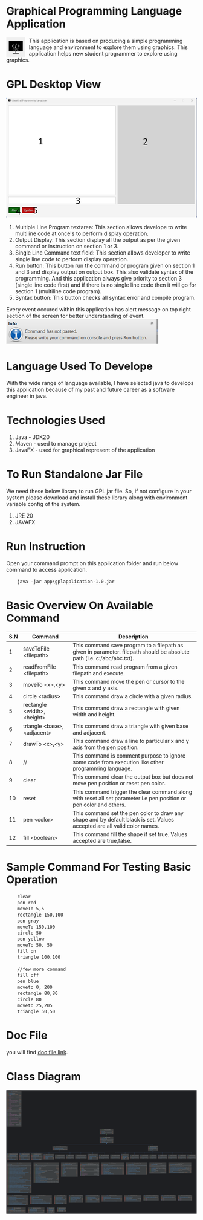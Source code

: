#  Graphical Programming Language Application
<p float="left">
  <img src="./src/main/resources/icon.png" width="50" style="float: left; margin-right: 10px"/>
<span>
This application is based on producing a simple programming language and environment to explore them using graphics.
 This application helps new student programmer to explore using graphics.
</span>
</p>



# GPL Desktop View
<img src="./src/main/resources/desktop-application-view.png" width="600"/>

1. Multiple Line Program textarea:
   This section allows develope to write multiline code at once's to perform display operation.
2. Output Display:
   This section display all the output as per the given command or instruction on section 1 or 3.
3. Single Line Command text field:
   This section allows developer to write single line code to perform display operation.
4. Run button:
   This button run the command or program given on section 1 and 3 and display output on output box. This also validate syntax of the programming.
   And this application always give priority to section 3 (single line code first) and if there is no single line code then it will go for section 1 (multiline code program).
5. Syntax button:
   This button checks all syntax error and compile program.

Every event occured within this application has alert message on top right section of the screen for better understanding of event.
<img src="./src/main/resources/alert.png" width="400"/>

# Language Used To Develope
With the wide range of language available, I have selected java to develops this application because of my past and future career as  a software engineer in java.

# Technologies Used
1. Java - JDK20
2. Maven - used to manage project
3. JavaFX - used for graphical represent of the application

# To Run Standalone Jar File
We need these below library to run GPL jar file. So, if not configure in your system please download and install these library along with environment variable config of the system.
1. JRE 20
2. JAVAFX

# Run Instruction
Open your command prompt on this application folder and run below command to access application.
```
    java -jar app\gplapplication-1.0.jar
```

# Basic Overview On Available Command

| S.N | Command                      | Description                                                                                                              |
|-----|------------------------------|--------------------------------------------------------------------------------------------------------------------------|
| 1   | saveToFile \<filepath>       | This command save program to a filepath as given in parameter. filepath should be absolute path (i.e. c:/abc/abc.txt).   |
| 2   | readFromFile \<filepath>     | This command read program from a given filepath and execute.                                                             |
| 3   | moveTo \<x>,\<y>             | This command move the pen or cursor to the given x and y axis.                                                           |
| 4   | circle \<radius>             | This command draw a circle with a given radius.                                                                          |
| 5   | rectangle \<width>,\<height> | This command draw a rectangle with given width and height.                                                               |
| 6   | triangle \<base>,\<adjacent> | This command draw a triangle with given base and adjacent.                                                               |
| 7   | drawTo \<x>,\<y>             | This command draw a line to particular x and y axis from the pen position.                                               |
| 8   | //                           | This command is comment purpose to ignore some code from execution like other programming language.                      |
| 9   | clear                        | This command clear the output box but does not move pen position or reset pen color.                                     |
| 10  | reset                        | This command trigger the clear command along with reset all set parameter i.e pen position or pen color and others.      |
| 11  | pen \<color>                 | This command set the pen color to draw any shape and by default black is set. Values accepted are all valid color names. |
| 12  | fill \<boolean>              | This command fill the shape if set true. Values accepted are true,false.                                                 |

# Sample Command For Testing Basic Operation
```
	clear
	pen red
	moveTo 5,5
	rectangle 150,100
	pen gray
	moveTo 150,100
	circle 50
	pen yellow
	moveTo 50, 50
	fill on
	triangle 100,100
	
	//few more command
	fill off
	pen blue
	moveto 0, 200
	rectangle 80,80
	circle 80
	moveto 25,205
	triangle 50,50
```

# Doc File
 you will find
 <a href="https://github.com/nrynjoshi/AES_GPL/blob/main/README.md">doc file link</a>.
 
# Class Diagram 
<img src="./src/main/resources/UML_diagram.png"/>